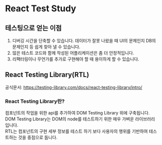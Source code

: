 # React Test Study

## 테스팅으로 얻는 이점

1. 디버깅 시간을 단축할 수 있습니다. 데이터가 잘못 나왔을 때 UI의 문제인지 DB의 문제인지 등 쉽게 찾아 낼 수 있습니다.
2. 많은 테스트 코드와 함께 작성된 어플리케이션은 좀 더 안정적입니다.
3. 리팩터링이나 무언가를 추가로 구현해야 할 때 용이하게 할 수 있습니다.

## React Testing Library(RTL)

공식문서: https://testing-library.com/docs/react-testing-library/intro/

### React Testing Library란?

컴포넌트의 작업을 위한 api를 추가하여 DOM Testing Library 위에 구축됩니다. DOM Testing Library는 DOM의 node를 테스트하기 위한 매우 가벼운 라이브러리 입니다.  
RTL는 컴포넌트의 구현 세부 정보를 테스트 하기 보다 사용자의 행위를 기반하여 테스트하는 것을 중점으로 둡니다.
